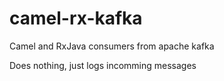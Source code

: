 # camel-rx-kafka
Camel and RxJava consumers from apache kafka

Does nothing, just logs incomming messages

